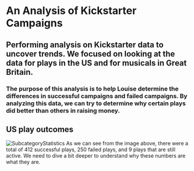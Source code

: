 # An Analysis of Kickstarter Campaigns
## Performing analysis on Kickstarter data to uncover trends. We focused on looking at the data for plays in the US and for musicals in Great Britain. 
### The purpose of this analysis is to help Louise determine the differences in successful campaigns and failed campaigns. By analyzing this data, we can try to determine why certain plays did better than others in raising money.
## US play outcomes
![SubcategoryStatistics](https://user-images.githubusercontent.com/90796112/135152226-a0444ef0-58ad-4333-8897-24f9c79e0096.png)
As we can see from the image above, there were a total of 412 successful plays, 250 failed plays, and 9 plays that are still active. We need to dive a bit deeper to understand why these numbers are what they are.

